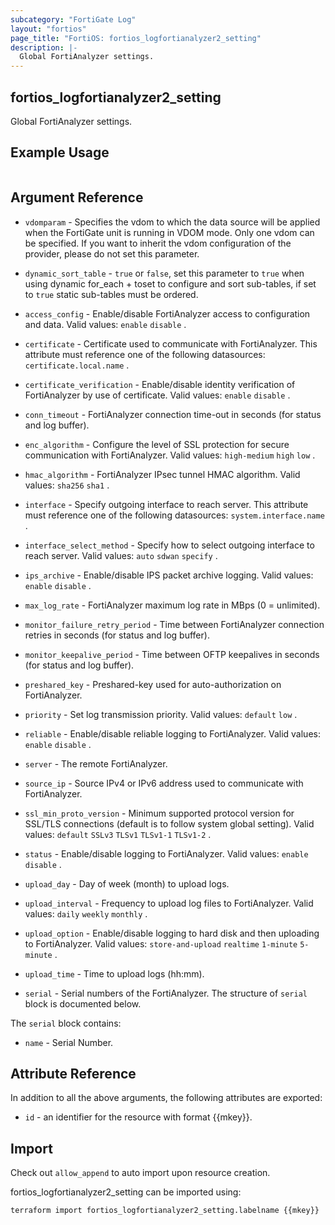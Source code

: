 ```yaml
---
subcategory: "FortiGate Log"
layout: "fortios"
page_title: "FortiOS: fortios_logfortianalyzer2_setting"
description: |-
  Global FortiAnalyzer settings.
---
```


## fortios_logfortianalyzer2_setting
Global FortiAnalyzer settings.

## Example Usage

```hcl

```

## Argument Reference
* `vdomparam` - Specifies the vdom to which the data source will be applied when the FortiGate unit is running in VDOM mode. Only one vdom can be specified. If you want to inherit the vdom configuration of the provider, please do not set this parameter.
* `dynamic_sort_table` - `true` or `false`, set this parameter to `true` when using dynamic for_each + toset to configure and sort sub-tables, if set to `true` static sub-tables must be ordered.

* `access_config` - Enable/disable FortiAnalyzer access to configuration and data. Valid values: `enable` `disable` .
* `certificate` - Certificate used to communicate with FortiAnalyzer. This attribute must reference one of the following datasources: `certificate.local.name` .
* `certificate_verification` - Enable/disable identity verification of FortiAnalyzer by use of certificate. Valid values: `enable` `disable` .
* `conn_timeout` - FortiAnalyzer connection time-out in seconds (for status and log buffer).
* `enc_algorithm` - Configure the level of SSL protection for secure communication with FortiAnalyzer. Valid values: `high-medium` `high` `low` .
* `hmac_algorithm` - FortiAnalyzer IPsec tunnel HMAC algorithm. Valid values: `sha256` `sha1` .
* `interface` - Specify outgoing interface to reach server. This attribute must reference one of the following datasources: `system.interface.name` .
* `interface_select_method` - Specify how to select outgoing interface to reach server. Valid values: `auto` `sdwan` `specify` .
* `ips_archive` - Enable/disable IPS packet archive logging. Valid values: `enable` `disable` .
* `max_log_rate` - FortiAnalyzer maximum log rate in MBps (0 = unlimited).
* `monitor_failure_retry_period` - Time between FortiAnalyzer connection retries in seconds (for status and log buffer).
* `monitor_keepalive_period` - Time between OFTP keepalives in seconds (for status and log buffer).
* `preshared_key` - Preshared-key used for auto-authorization on FortiAnalyzer.
* `priority` - Set log transmission priority. Valid values: `default` `low` .
* `reliable` - Enable/disable reliable logging to FortiAnalyzer. Valid values: `enable` `disable` .
* `server` - The remote FortiAnalyzer.
* `source_ip` - Source IPv4 or IPv6 address used to communicate with FortiAnalyzer.
* `ssl_min_proto_version` - Minimum supported protocol version for SSL/TLS connections (default is to follow system global setting). Valid values: `default` `SSLv3` `TLSv1` `TLSv1-1` `TLSv1-2` .
* `status` - Enable/disable logging to FortiAnalyzer. Valid values: `enable` `disable` .
* `upload_day` - Day of week (month) to upload logs.
* `upload_interval` - Frequency to upload log files to FortiAnalyzer. Valid values: `daily` `weekly` `monthly` .
* `upload_option` - Enable/disable logging to hard disk and then uploading to FortiAnalyzer. Valid values: `store-and-upload` `realtime` `1-minute` `5-minute` .
* `upload_time` - Time to upload logs (hh:mm).
* `serial` - Serial numbers of the FortiAnalyzer. The structure of `serial` block is documented below.

The `serial` block contains:

* `name` - Serial Number.

## Attribute Reference

In addition to all the above arguments, the following attributes are exported:
* `id` - an identifier for the resource with format {{mkey}}.

## Import

Check out `allow_append` to auto import upon resource creation.

fortios_logfortianalyzer2_setting can be imported using:
```sh
terraform import fortios_logfortianalyzer2_setting.labelname {{mkey}}
```
